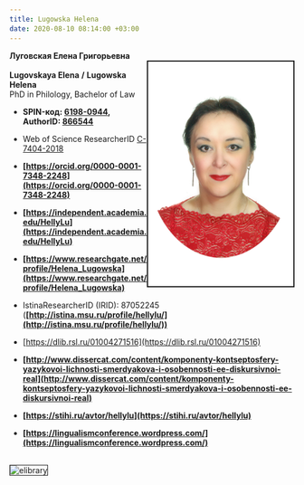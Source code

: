 ```yaml
---
title: Lugowska Helena
date: 2020-08-10 08:14:00 +03:00
---
```


**Луговская Елена Григорьевна**
<br>
<img width="257" height="397" align="right"  border="2" alt="photo" src="Lugowsk_.jpg"/>
<br>
**Lugovskaya Elena**  **/**   **Lugowska Helena**
<br>
PhD in Philology, Bachelor of Law
<br>

* **SPIN-код: [6198-0944](https://www.elibrary.ru/author_profile.asp?authorid=866544), AuthorID: [866544](https://www.elibrary.ru/author_items.asp?authorid=866544)**
* Web of Science ResearcherID [C-7404-2018](https://publons.com/researcher/C-7404-2018/ "Copy and share this profile's URL")
* **[https://orcid.org/0000-0001-7348-2248](https://orcid.org/0000-0001-7348-2248)**
* **[https://independent.academia.edu/HellyLu](https://independent.academia.edu/HellyLu)**
* **[https://www.researchgate.net/profile/Helena_Lugowska](https://www.researchgate.net/profile/Helena_Lugowska)**

* IstinaResearcherID (IRID): 87052245 (**[http://istina.msu.ru/profile/hellylu/](http://istina.msu.ru/profile/hellylu/))**

* [https://dlib.rsl.ru/01004271516](https://dlib.rsl.ru/01004271516)
* **[http://www.dissercat.com/content/komponenty-kontseptosfery-yazykovoi-lichnosti-smerdyakova-i-osobennosti-ee-diskursivnoi-real](http://www.dissercat.com/content/komponenty-kontseptosfery-yazykovoi-lichnosti-smerdyakova-i-osobennosti-ee-diskursivnoi-real)**

* **[https://stihi.ru/avtor/hellylu](https://stihi.ru/avtor/hellylu)**

* **[https://lingualismconference.wordpress.com/](https://lingualismconference.wordpress.com/)**


<br>
<img  align="left"  border="1" alt="elibrary" src="https://elibrary.ru/author_counter.aspx?id=866544">
<br>


